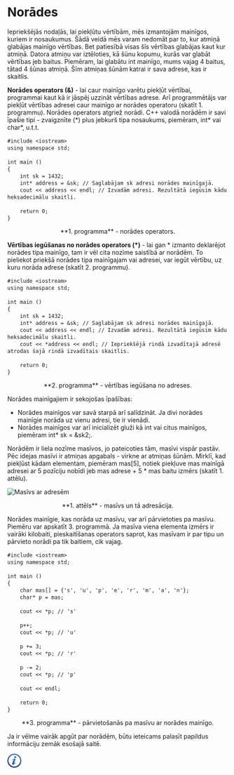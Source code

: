 # Norādes

Iepriekšējās nodaļās, lai piekļūtu vērtībām, mēs izmantojām mainīgos, kuriem ir nosaukumus. Šādā veidā mēs varam nedomāt par to, kur atmiņā glabājas mainīgo vērtības. Bet patiesībā visas šīs vērtības glabājas kaut kur atmiņā. Datora atmiņu var iztēloties, kā šūnu kopumu, kurās var glabāt vērtības jeb baitus. Piemēram, lai glabātu int mainīgo, mums vajag 4 baitus, tātad 4 šūnas atmiņā. Šīm atmiņas šūnām katrai ir sava adrese, kas ir skaitlis.

**Norādes operators (&)** - lai caur mainīgo varētu piekļūt vērtībai, programmai kaut kā ir jāspēj uzzināt vērtības adrese. Arī programmētājs var piekļūt vērtības adresei caur mainīgo ar norādes operatoru (skatīt 1. programmu). Norādes operators atgriež norādi. C++ valodā norādēm ir savi īpašie tipi - zvaigznīte (\*) plus jebkurš tipa nosaukums, piemēram, int\* vai char\*, u.t.t.

```
#include <iostream>
using namespace std;

int main ()
{
    int sk = 1432;
    int* address = &sk; // Saglabājam sk adresi norādes mainīgajā.
    cout << address << endl; // Izvadām adresi. Rezultātā iegūsim kādu heksadecimālu skaitli.

    return 0;
}
```

<center>
**1. programma** - norādes operators.
</center>

**Vērtības iegūšanas no norādes operators (\*)** - lai gan \* izmanto deklarējot norādes tipa mainīgo, tam ir vēl cita nozīme saistībā ar norādēm. To pieliekot priekšā norādes tipa mainīgajam vai adresei, var iegūt vērtību, uz kuru norāda adrese (skatīt 2. programmu).

```
#include <iostream>
using namespace std;

int main ()
{
    int sk = 1432;
    int* address = &sk; // Saglabājam sk adresi norādes mainīgajā.
    cout << address << endl; // Izvadām adresi. Rezultātā iegūsim kādu heksadecimālu skaitli.
    cout << *address << endl; // Iepriekšējā rindā izvadītajā adresē atrodas šajā rindā izvadītais skaitlis.

    return 0;
}
```

<center>
**2. programma** - vērtības iegūšana no adreses.
</center>

Norādes mainīgajiem ir sekojošas īpašības:

- Norādes mainīgos var savā starpā arī salīdzināt. Ja divi norādes mainīgie norāda uz vienu adresi, tie ir vienādi.
- Norādes mainīgos var arī inicializēt gluži kā int vai citus mainīgos, piemēram int* sk = &sk2;.


Norādēm ir liela nozīme masīvos, jo pateicoties tām, masīvi vispār pastāv. Pēc idejas masīvi ir atmiņas apgabals - virkne ar atmiņas šūnām. Mirklī, kad piekļūst kādam elementam, piemēram mas[5], notiek piekļuve mas mainīgā adresei ar 5 pozīciju nobīdi jeb mas adrese + 5 * mas baitu izmērs (skatīt 1. attēlu).

![Masīvs ar adresēm](/media/theory/masivs_address.png)

<center>
**1. attēls** - masīvs un tā adresācija.
</center>

Norādes mainīgie, kas norāda uz masīvu, var arī pārvietoties pa masīvu. Piemēru var apskatīt 3. programmā. Ja masīva viena elementa izmērs ir vairāki kilobaiti, pieskaitīšanas operators saprot, kas masīvam ir par tipu un pārvieto norādi pa tik baitiem, cik vajag.

```
#include <iostream>
using namespace std;

int main ()
{
    char mas[] = {'s', 'u', 'p', 'e', 'r', 'm', 'a', 'n'};
    char* p = mas;

    cout << *p; // 's'

    p++;
    cout << *p; // 'u'

    p += 3;
    cout << *p; // 'r'

    p -= 2;
    cout << *p; // 'p'

    cout << endl;

    return 0;
}
```

<center>
**3. programma** - pārvietošanās pa masīvu ar norādes mainīgo.
</center>

Ja ir vēlme vairāk apgūt par norādēm, būtu ieteicams palasīt papildus informāciju zemāk esošajā saitē.

<a href="http://www.cplusplus.com/doc/tutorial/pointers/" target="_blank">![Vairāk informācija](/media/theory/information.png)</a>
